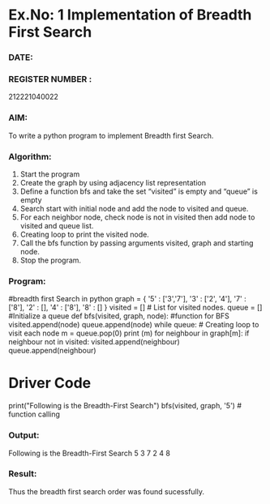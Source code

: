 # Ex.No: 1  Implementation of Breadth First Search 
### DATE:                                                                            
### REGISTER NUMBER : 
212221040022
### AIM: 
To write a python program to implement Breadth first Search. 
### Algorithm:
1. Start the program
2. Create the graph by using adjacency list representation
3. Define a function bfs and take the set “visited” is empty and “queue” is empty
4. Search start with initial node and add the node to visited and queue.
5. For each neighbor node, check node is not in visited then add node to visited and queue list.
6.  Creating loop to print the visited node.
7.   Call the bfs function by passing arguments visited, graph and starting node.
8.   Stop the program.
### Program:
#breadth first Search in python
graph = {
 '5' : ['3','7'],
 '3' : ['2', '4'],
 '7' : ['8'],
 '2' : [],
 '4' : ['8'],
 '8' : []
 }
 visited = [] # List for visited nodes.
 queue = [] #Initialize a queue
 def bfs(visited, graph, node): #function for BFS
 visited.append(node)
 queue.append(node)
 while queue: # Creating loop to visit each node
 m = queue.pop(0)
 print (m)
 for neighbour in graph[m]:
 if neighbour not in visited:
 visited.append(neighbour)
 queue.append(neighbour)
# Driver Code
print("Following is the Breadth-First Search")
bfs(visited, graph, '5') # function calling 
### Output:
Following is the Breadth-First Search
5
3
7
2
4
8
### Result:
Thus the breadth first search order was found sucessfully.
